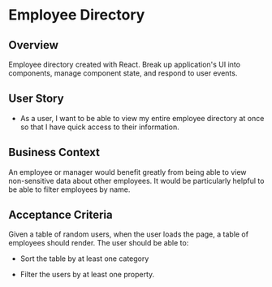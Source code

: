 # Employee Directory

## Overview
Employee directory created with React. Break up application's UI into components, manage component state, and respond to user events.

## User Story
* As a user, I want to be able to view my entire employee directory at once so that I have quick access to their information.

## Business Context
An employee or manager would benefit greatly from being able to view non-sensitive data about other employees. It would be particularly helpful to be able to filter employees by name.

## Acceptance Criteria
Given a table of random users, when the user loads the page, a table of employees should render. 
The user should be able to:

  * Sort the table by at least one category

  * Filter the users by at least one property.
